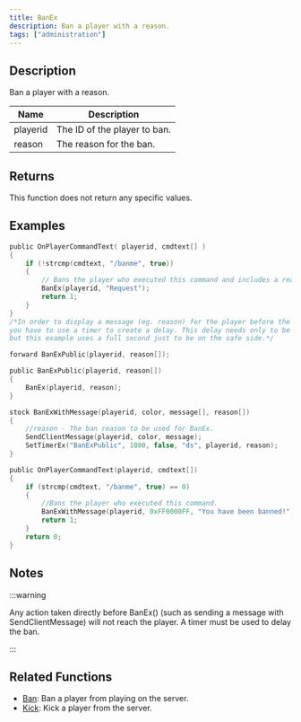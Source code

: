 ```yaml
---
title: BanEx
description: Ban a player with a reason.
tags: ["administration"]
---
```


## Description

Ban a player with a reason.

| Name     | Description                  |
| -------- | ---------------------------- |
| playerid | The ID of the player to ban. |
| reason   | The reason for the ban.      |

## Returns

This function does not return any specific values.

## Examples

```c
public OnPlayerCommandText( playerid, cmdtext[] )
{
    if (!strcmp(cmdtext, "/banme", true))
    {
        // Bans the player who executed this command and includes a reason ("Request")
        BanEx(playerid, "Request");
        return 1;
    }
}
/*In order to display a message (eg. reason) for the player before the connection is closed
you have to use a timer to create a delay. This delay needs only to be a few milliseconds long,
but this example uses a full second just to be on the safe side.*/

forward BanExPublic(playerid, reason[]);

public BanExPublic(playerid, reason[])
{
    BanEx(playerid, reason);
}

stock BanExWithMessage(playerid, color, message[], reason[])
{
    //reason - The ban reason to be used for BanEx.
    SendClientMessage(playerid, color, message);
    SetTimerEx("BanExPublic", 1000, false, "ds", playerid, reason);
}

public OnPlayerCommandText(playerid, cmdtext[])
{
    if (strcmp(cmdtext, "/banme", true) == 0)
    {
        //Bans the player who executed this command.
        BanExWithMessage(playerid, 0xFF0000FF, "You have been banned!", "Request");
        return 1;
    }
    return 0;
}
```

## Notes

:::warning

Any action taken directly before BanEx() (such as sending a message with SendClientMessage) will not reach the player. A timer must be used to delay the ban.

:::

## Related Functions

- [Ban](Ban): Ban a player from playing on the server.
- [Kick](Kick): Kick a player from the server.
